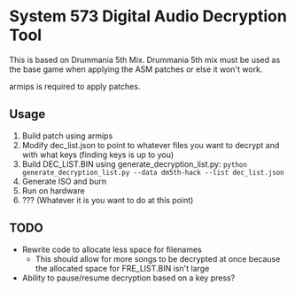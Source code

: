 # System 573 Digital Audio Decryption Tool

This is based on Drummania 5th Mix.
Drummania 5th mix must be used as the base game when applying the ASM patches or else it won't work.

armips is required to apply patches.


## Usage

1. Build patch using armips
2. Modify dec_list.json to point to whatever files you want to decrypt and with what keys (finding keys is up to you)
3. Build DEC_LIST.BIN using generate_decryption_list.py: `python generate_decryption_list.py --data dm5th-hack --list dec_list.json`
4. Generate ISO and burn
5. Run on hardware
6. ??? (Whatever it is you want to do at this point)


## TODO

- Rewrite code to allocate less space for filenames
    - This should allow for more songs to be decrypted at once because the allocated space for FRE_LIST.BIN isn't large
- Ability to pause/resume decryption based on a key press?
